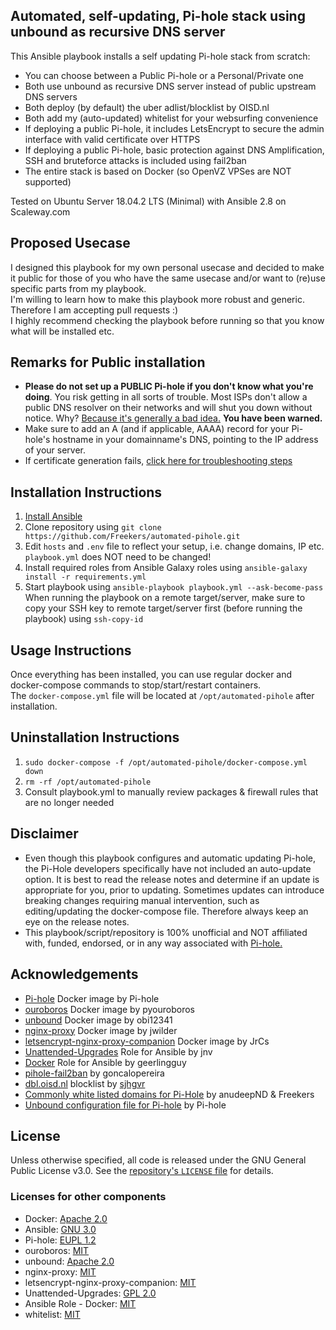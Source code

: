 ## Automated, self-updating, Pi-hole stack using unbound as recursive DNS server

This Ansible playbook installs a self updating Pi-hole stack from scratch:
- You can choose between a Public Pi-hole or a Personal/Private one
- Both use unbound as recursive DNS server instead of public upstream DNS servers
- Both deploy (by default) the uber adlist/blocklist by OISD.nl  
- Both add my (auto-updated) whitelist for your websurfing convenience
- If deploying a public Pi-hole, it includes LetsEncrypt to secure the admin interface with valid certificate over HTTPS
- If deploying a public Pi-hole, basic protection against DNS Amplification, SSH and bruteforce attacks is included using fail2ban
- The entire stack is based on Docker (so OpenVZ VPSes are NOT supported)

Tested on Ubuntu Server 18.04.2 LTS (Minimal) with Ansible 2.8 on Scaleway.com

## Proposed Usecase
I designed this playbook for my own personal usecase and decided to make it public for those of you who have the same usecase and/or want to (re)use specific parts from my playbook.  
I'm willing to learn how to make this playbook more robust and generic. Therefore I am accepting pull requests :)  
I highly recommend checking the playbook before running so that you know what will be installed etc.

## Remarks for Public installation
- **Please do not set up a PUBLIC Pi-hole if you don't know what you're doing**. You risk getting in all sorts of trouble. Most ISPs don't allow a public DNS resolver on their networks and will shut you down without notice. Why? [Because it's generally a bad idea.](https://community.infoblox.com/t5/Community-Blog/How-Dangerous-Can-An-Open-DNS-Resolver-Be-Part-I/ba-p/4017) **You have been warned.**
- Make sure to add an A (and if applicable, AAAA) record for your Pi-hole's hostname in your domainname's DNS, pointing to the IP address of your server.
- If certificate generation fails, [click here for troubleshooting steps](https://github.com/JrCs/docker-letsencrypt-nginx-proxy-companion/wiki/Invalid-authorizations) 

## Installation Instructions
1. [Install Ansible](https://docs.ansible.com/ansible/latest/installation_guide/intro_installation.html#latest-releases-via-apt-ubuntu)
2. Clone repository using `git clone https://github.com/Freekers/automated-pihole.git`
3. Edit `hosts` and `.env` file to reflect your setup, i.e. change domains, IP etc. 
`playbook.yml` does NOT need to be changed!
4. Install required roles from Ansible Galaxy roles using `ansible-galaxy install -r requirements.yml`
5. Start playbook using `ansible-playbook playbook.yml --ask-become-pass`  
When running the playbook on a remote target/server, make sure to copy your SSH key to remote target/server first (before running the playbook) using `ssh-copy-id`

## Usage Instructions
Once everything has been installed, you can use regular docker and docker-compose commands to stop/start/restart containers.  
The `docker-compose.yml` file will be located at `/opt/automated-pihole` after installation.

## Uninstallation Instructions
1. `sudo docker-compose -f /opt/automated-pihole/docker-compose.yml down`
2. `rm -rf /opt/automated-pihole`
3. Consult playbook.yml to manually review packages & firewall rules that are no longer needed

## Disclaimer
- Even though this playbook configures and automatic updating Pi-hole, the Pi-Hole developers specifically have not included an auto-update option. It is best to read the release notes and determine if an update is appropriate for you, prior to updating. Sometimes updates can introduce breaking changes requiring manual intervention, such as editing/updating the docker-compose file. Therefore always keep an eye on the release notes.
- This playbook/script/repository is 100% unofficial and NOT affiliated with, funded, endorsed, or in any way associated with [Pi-hole.](https://pi-hole.net/)

## Acknowledgements
- [Pi-hole](https://hub.docker.com/r/pihole/pihole/) Docker image by Pi-hole
- [ouroboros](https://github.com/pyouroboros/ouroboros) Docker image by pyouroboros
- [unbound](https://github.com/obi12341/docker-unbound) Docker image by obi12341
- [nginx-proxy](https://github.com/jwilder/nginx-proxy) Docker image by jwilder
- [letsencrypt-nginx-proxy-companion](https://github.com/JrCs/docker-letsencrypt-nginx-proxy-companion) Docker image by JrCs
- [Unattended-Upgrades](https://github.com/jnv/ansible-role-unattended-upgrades#unattended-upgrades-role-for-ansible) Role for Ansible by jnv
- [Docker](https://github.com/geerlingguy/ansible-role-docker) Role for Ansible by geerlingguy
- [pihole-fail2ban](https://github.com/goncalopereira/pihole-fail2ban) by goncalopereira
- [dbl.oisd.nl](https://dbl.oisd.nl) blocklist by [sjhgvr](https://www.reddit.com/user/sjhgvr)
- [Commonly white listed domains for Pi-Hole](https://github.com/Freekers/whitelist) by anudeepND & Freekers
- [Unbound configuration file for Pi-hole](https://docs.pi-hole.net/guides/unbound/) by Pi-hole

## License
Unless otherwise specified, all code is released under the GNU General Public License v3.0. See the [repository's `LICENSE` file](https://github.com/Freekers/automated-pihole/blob/master/LICENSE) for details.

### Licenses for other components
- Docker: [Apache 2.0](https://github.com/docker/docker/blob/master/LICENSE)
- Ansible: [GNU 3.0](https://github.com/ansible/ansible/blob/devel/COPYING)
- Pi-hole: [EUPL 1.2](https://github.com/pi-hole/pi-hole/blob/master/LICENSE)
- ouroboros: [MIT](https://github.com/pyouroboros/ouroboros/blob/master/LICENSE)
- unbound: [Apache 2.0](https://github.com/obi12341/docker-unbound/blob/master/LICENSE)
- nginx-proxy: [MIT](https://github.com/jwilder/nginx-proxy/blob/master/LICENSE)
- letsencrypt-nginx-proxy-companion: [MIT](https://github.com/JrCs/docker-letsencrypt-nginx-proxy-companion/blob/master/LICENSE)
- Unattended-Upgrades: [GPL 2.0](https://github.com/jnv/ansible-role-unattended-upgrades/blob/master/LICENSE)
- Ansible Role - Docker: [MIT](https://github.com/geerlingguy/ansible-role-docker/blob/master/LICENSE)
- whitelist: [MIT](https://github.com/Freekers/whitelist/blob/master/LICENSE)

